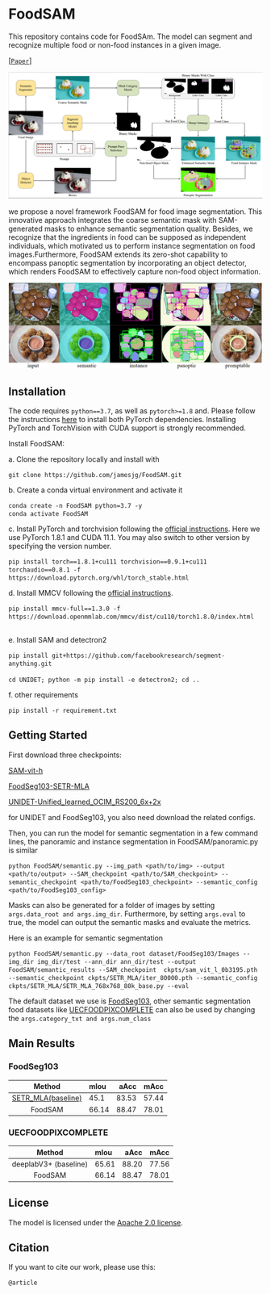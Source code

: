 # FoodSAM


This repository contains code for FoodSAm. The model can segment and recognize multiple food or non-food instances in a given image.

[[`Paper`]()] 

![FoodSAM architecture](assets/model.jpg)

we propose a novel framework FoodSAM for food image segmentation.
This innovative approach integrates the coarse semantic mask with SAM-generated masks to enhance semantic segmentation quality.
Besides, we recognize that the ingredients in food can be supposed as independent individuals, which motivated us to perform instance segmentation on food images.Furthermore, FoodSAM extends its zero-shot capability to encompass panoptic segmentation by incorporating an object detector, which renders FoodSAM to effectively capture non-food object information.

  <img src="assets/foodsam.jpg" />

## Installation

The code requires `python==3.7`, as well as `pytorch>=1.8` and. Please follow the instructions [here](https://pytorch.org/get-started/locally/) to install both PyTorch dependencies. Installing PyTorch and TorchVision with CUDA support is strongly recommended.

Install FoodSAM:

a. Clone the repository locally and install with

```
git clone https://github.com/jamesjg/FoodSAM.git
```
b. Create a conda virtual environment and activate it
```
conda create -n FoodSAM python=3.7 -y
conda activate FoodSAM
```
c. Install PyTorch and torchvision following the [official instructions](https://pytorch.org/). Here we use PyTorch 1.8.1 and CUDA 11.1. You may also switch to other version by specifying the version number.
```
pip install torch==1.8.1+cu111 torchvision==0.9.1+cu111 torchaudio==0.8.1 -f https://download.pytorch.org/whl/torch_stable.html

```
d. Install MMCV following the [official instructions](https://mmcv.readthedocs.io/en/latest/#installation). 
```
pip install mmcv-full==1.3.0 -f https://download.openmmlab.com/mmcv/dist/cu110/torch1.8.0/index.html


```
e. Install SAM and detectron2
```
pip install git+https://github.com/facebookresearch/segment-anything.git

cd UNIDET; python -m pip install -e detectron2; cd ..
```
f. other requirements
```
pip install -r requirement.txt
```
## <a name="GettingStarted"></a>Getting Started

First download three checkpoints:

[SAM-vit-h](https://github.com/facebookresearch/segment-anything)

[FoodSeg103-SETR-MLA](https://github.com/LARC-CMU-SMU/FoodSeg103-Benchmark-v1)

[UNIDET-Unified_learned_OCIM_RS200_6x+2x](https://github.com/xingyizhou/UniDet/tree/master)

for UNIDET and FoodSeg103, you also need download the related configs.

Then,  you can run the model for semantic segmentation in a few command lines, the panoramic and instance segmentation in FoodSAM/panoramic.py is similar
```
python FoodSAM/semantic.py --img_path <path/to/img> --output <path/to/output> --SAM_checkpoint <path/to/SAM_checkpoint> --semantic_checkpoint <path/to/FoodSeg103_checkpoint> --semantic_config <path/to/FoodSeg103_config>

```
Masks can also be generated for a folder of images by setting `args.data_root and args.img_dir`. Furthermore, by setting `args.eval` to true, the model can output the semantic masks and evaluate the metrics. 

Here is an example for semantic segmentation
```
python FoodSAM/semantic.py --data_root dataset/FoodSeg103/Images --img_dir img_dir/test --ann_dir ann_dir/test --output FoodSAM/semantic_results --SAM_checkpoint  ckpts/sam_vit_l_0b3195.pth --semantic_checkpoint ckpts/SETR_MLA/iter_80000.pth --semantic_config ckpts/SETR_MLA/SETR_MLA_768x768_80k_base.py --eval 

```
The default dataset we use is [FoodSeg103](https://github.com/LARC-CMU-SMU/FoodSeg103-Benchmark-v1), other semantic segmentation food datasets like [UECFOODPIXCOMPLETE](https://mm.cs.uec.ac.jp/uecfoodpix/) can also be used by changing the `args.category_txt and args.num_class`

## Main Results

### FoodSeg103
| Method | mIou | aAcc | mAcc 
| :-: | :- | -: | :-: |  
|[SETR_MLA(baseline)](https://github.com/LARC-CMU-SMU/FoodSeg103-Benchmark-v1) | 45.1 | 83.53 | 57.44
FoodSAM | 66.14 | 88.47 |  78.01

### UECFOODPIXCOMPLETE


| Method | mIou | aAcc | mAcc 
| :-: | :- | -: | :-: |  
|deeplabV3+ (baseline)| 65.61 |88.20| 77.56
FoodSAM | 66.14 |88.47 |78.01

## License

The model is licensed under the [Apache 2.0 license](LICENSE).

## Citation
If you want to cite our work, please use this:

```
@article

```
